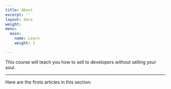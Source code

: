 ```yaml
---
title: About
excerpt: ''
layout: docs
weight: 
menu:
  main:
    name: Learn
    weight: 2

---
```

This course will teach you how to sell to developers without selling your soul.

***

Here are the firsts articles in this section: